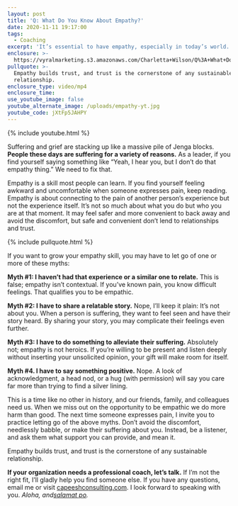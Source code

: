 ```yaml
---
layout: post
title: 'Q: What Do You Know About Empathy?'
date: 2020-11-11 19:17:00
tags:
  - Coaching
excerpt: 'It’s essential to have empathy, especially in today’s world. Here’s why.'
enclosure: >-
  https://vyralmarketing.s3.amazonaws.com/Charletta+Wilson/Q%3A+What+Do+You+Know+About+Empathy%3F.mp4
pullquote: >-
  Empathy builds trust, and trust is the cornerstone of any sustainable
  relationship.
enclosure_type: video/mp4
enclosure_time:
use_youtube_image: false
youtube_alternate_image: /uploads/empathy-yt.jpg
youtube_code: jXtFp5JAHPY
---
```


{% include youtube.html %}

Suffering and grief are stacking up like a massive pile of Jenga blocks. **People these days are suffering for a variety of reasons.** As a leader, if you find yourself saying something like “Yeah, I hear you, but I don’t do that empathy thing.” We need to fix that.&nbsp;

Empathy is a skill most people can learn. If you find yourself feeling awkward and uncomfortable when someone expresses pain, keep reading. Empathy is about connecting to the pain of another person’s experience but not the experience itself. It’s not so much about what you do but who you are at that moment. It may feel safer and more convenient to back away and avoid the discomfort, but safe and convenient don’t lend to relationships and trust.&nbsp;

{% include pullquote.html %}

If you want to grow your empathy skill, you may have to let go of one or more of these myths:

**Myth \#1: I haven’t had that experience or a similar one to relate.** This is false; empathy isn’t contextual. If you’ve known pain, you know difficult feelings. That qualifies you to be empathic.&nbsp;

**Myth \#2: I have to share a relatable story.** Nope, I’ll keep it plain: It’s not about you. When a person is suffering, they want to feel seen and have their story heard. By sharing your story, you may complicate their feelings even further.&nbsp;

**Myth \#3: I have to do something to alleviate their suffering.** Absolutely not; empathy is not heroics. If you’re willing to be present and listen deeply without inserting your unsolicited opinion, your gift will make room for itself.

**Myth \#4. I have to say something positive.** Nope. A look of acknowledgment, a head nod, or a hug (with permission) will say you care far more than trying to find a silver lining.&nbsp;

This is a time like no other in history, and our friends, family, and colleagues need us. When we miss out on the opportunity to be empathic we do more harm than good. The next time someone expresses pain, I invite you to practice letting go of the above myths. Don’t avoid the discomfort, needlessly babble, or make their suffering about you. Instead, be a listener, and ask them what support you can provide, and mean it.&nbsp;

Empathy builds trust, and trust is the cornerstone of any sustainable relationship.

**If your organization needs a professional coach, let’s talk.** If I’m not the right fit, I’ll gladly help you find someone else. If you have any questions, email me or visit [capeeshconsulting.com](https://capeeshconsulting.com/). I look forward to speaking with you. *Aloha, and*[*salamat po*](https://www.google.com/search?rlz=1C1CHBF_enUS868US868&amp;q=salamat+po&amp;spell=1&amp;sa=X&amp;ved=2ahUKEwjLu7rvzPjsAhXEPM0KHdwHDpsQkeECKAB6BAgYECk)*.*
